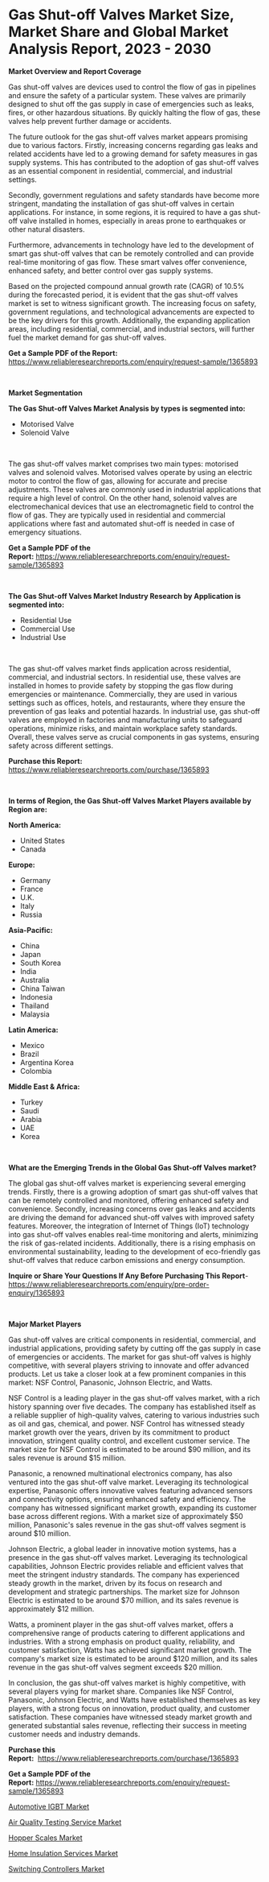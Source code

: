<p><h1>Gas Shut-off Valves Market Size, Market Share and Global Market Analysis Report, 2023 - 2030</h1></p><p><strong>Market Overview and Report Coverage</strong></p>
<p><p>Gas shut-off valves are devices used to control the flow of gas in pipelines and ensure the safety of a particular system. These valves are primarily designed to shut off the gas supply in case of emergencies such as leaks, fires, or other hazardous situations. By quickly halting the flow of gas, these valves help prevent further damage or accidents.</p><p>The future outlook for the gas shut-off valves market appears promising due to various factors. Firstly, increasing concerns regarding gas leaks and related accidents have led to a growing demand for safety measures in gas supply systems. This has contributed to the adoption of gas shut-off valves as an essential component in residential, commercial, and industrial settings.</p><p>Secondly, government regulations and safety standards have become more stringent, mandating the installation of gas shut-off valves in certain applications. For instance, in some regions, it is required to have a gas shut-off valve installed in homes, especially in areas prone to earthquakes or other natural disasters.</p><p>Furthermore, advancements in technology have led to the development of smart gas shut-off valves that can be remotely controlled and can provide real-time monitoring of gas flow. These smart valves offer convenience, enhanced safety, and better control over gas supply systems.</p><p>Based on the projected compound annual growth rate (CAGR) of 10.5% during the forecasted period, it is evident that the gas shut-off valves market is set to witness significant growth. The increasing focus on safety, government regulations, and technological advancements are expected to be the key drivers for this growth. Additionally, the expanding application areas, including residential, commercial, and industrial sectors, will further fuel the market demand for gas shut-off valves.</p></p>
<p><strong>Get a Sample PDF of the Report:</strong> <a href="https://www.reliableresearchreports.com/enquiry/request-sample/1365893">https://www.reliableresearchreports.com/enquiry/request-sample/1365893</a></p>
<p>&nbsp;</p>
<p><strong>Market Segmentation</strong></p>
<p><strong>The Gas Shut-off Valves Market Analysis by types is segmented into:</strong></p>
<p><ul><li>Motorised Valve</li><li>Solenoid Valve</li></ul></p>
<p>&nbsp;</p>
<p><p>The gas shut-off valves market comprises two main types: motorised valves and solenoid valves. Motorised valves operate by using an electric motor to control the flow of gas, allowing for accurate and precise adjustments. These valves are commonly used in industrial applications that require a high level of control. On the other hand, solenoid valves are electromechanical devices that use an electromagnetic field to control the flow of gas. They are typically used in residential and commercial applications where fast and automated shut-off is needed in case of emergency situations.</p></p>
<p><strong>Get a Sample PDF of the Report:</strong>&nbsp;<a href="https://www.reliableresearchreports.com/enquiry/request-sample/1365893">https://www.reliableresearchreports.com/enquiry/request-sample/1365893</a></p>
<p>&nbsp;</p>
<p><strong>The Gas Shut-off Valves Market Industry Research by Application is segmented into:</strong></p>
<p><ul><li>Residential Use</li><li>Commercial Use</li><li>Industrial Use</li></ul></p>
<p>&nbsp;</p>
<p><p>The gas shut-off valves market finds application across residential, commercial, and industrial sectors. In residential use, these valves are installed in homes to provide safety by stopping the gas flow during emergencies or maintenance. Commercially, they are used in various settings such as offices, hotels, and restaurants, where they ensure the prevention of gas leaks and potential hazards. In industrial use, gas shut-off valves are employed in factories and manufacturing units to safeguard operations, minimize risks, and maintain workplace safety standards. Overall, these valves serve as crucial components in gas systems, ensuring safety across different settings.</p></p>
<p><strong>Purchase this Report:</strong>&nbsp; <a href="https://www.reliableresearchreports.com/purchase/1365893">https://www.reliableresearchreports.com/purchase/1365893</a></p>
<p>&nbsp;</p>
<p><strong>In terms of Region, the Gas Shut-off Valves Market Players available by Region are:</strong></p>
<p>
    <p> <strong> North America: </strong>
        <ul>
            <li>United States</li>
            <li>Canada</li>
        </ul>
        </p> 
    <p> <strong> Europe: </strong>
        <ul>
            <li>Germany</li>
            <li>France</li>
            <li>U.K.</li>
            <li>Italy</li>
            <li>Russia</li>
        </ul>
        </p> 
    <p> <strong> Asia-Pacific: </strong>
        <ul>
            <li>China</li>
            <li>Japan</li>
            <li>South Korea</li>
            <li>India</li>
            <li>Australia</li>
            <li>China Taiwan</li>
            <li>Indonesia</li>
            <li>Thailand</li>
            <li>Malaysia</li>
        </ul>
        </p> 
    <p> <strong> Latin America: </strong>
        <ul>
            <li>Mexico</li>
            <li>Brazil</li>
            <li>Argentina Korea</li>
            <li>Colombia</li>
        </ul>
        </p> 
    <p> <strong> Middle East & Africa: </strong>
        <ul>
            <li>Turkey</li>
            <li>Saudi</li>
            <li>Arabia</li>
            <li>UAE</li>
            <li>Korea</li>
        </ul>
    </p>
    </p>
<p>&nbsp;</p>
<p><strong>What are the Emerging Trends in the Global Gas Shut-off Valves market?</strong></p>
<p><p>The global gas shut-off valves market is experiencing several emerging trends. Firstly, there is a growing adoption of smart gas shut-off valves that can be remotely controlled and monitored, offering enhanced safety and convenience. Secondly, increasing concerns over gas leaks and accidents are driving the demand for advanced shut-off valves with improved safety features. Moreover, the integration of Internet of Things (IoT) technology into gas shut-off valves enables real-time monitoring and alerts, minimizing the risk of gas-related incidents. Additionally, there is a rising emphasis on environmental sustainability, leading to the development of eco-friendly gas shut-off valves that reduce carbon emissions and energy consumption.</p></p>
<p><strong>Inquire or Share Your Questions If Any Before Purchasing This Report</strong>- <a href="https://www.reliableresearchreports.com/enquiry/pre-order-enquiry/1365893">https://www.reliableresearchreports.com/enquiry/pre-order-enquiry/1365893</a></p>
<p>&nbsp;</p>
<p><strong>Major Market Players</strong></p>
<p><p>Gas shut-off valves are critical components in residential, commercial, and industrial applications, providing safety by cutting off the gas supply in case of emergencies or accidents. The market for gas shut-off valves is highly competitive, with several players striving to innovate and offer advanced products. Let us take a closer look at a few prominent companies in this market: NSF Control, Panasonic, Johnson Electric, and Watts.</p><p>NSF Control is a leading player in the gas shut-off valves market, with a rich history spanning over five decades. The company has established itself as a reliable supplier of high-quality valves, catering to various industries such as oil and gas, chemical, and power. NSF Control has witnessed steady market growth over the years, driven by its commitment to product innovation, stringent quality control, and excellent customer service. The market size for NSF Control is estimated to be around $90 million, and its sales revenue is around $15 million.</p><p>Panasonic, a renowned multinational electronics company, has also ventured into the gas shut-off valve market. Leveraging its technological expertise, Panasonic offers innovative valves featuring advanced sensors and connectivity options, ensuring enhanced safety and efficiency. The company has witnessed significant market growth, expanding its customer base across different regions. With a market size of approximately $50 million, Panasonic's sales revenue in the gas shut-off valves segment is around $10 million.</p><p>Johnson Electric, a global leader in innovative motion systems, has a presence in the gas shut-off valves market. Leveraging its technological capabilities, Johnson Electric provides reliable and efficient valves that meet the stringent industry standards. The company has experienced steady growth in the market, driven by its focus on research and development and strategic partnerships. The market size for Johnson Electric is estimated to be around $70 million, and its sales revenue is approximately $12 million.</p><p>Watts, a prominent player in the gas shut-off valves market, offers a comprehensive range of products catering to different applications and industries. With a strong emphasis on product quality, reliability, and customer satisfaction, Watts has achieved significant market growth. The company's market size is estimated to be around $120 million, and its sales revenue in the gas shut-off valves segment exceeds $20 million.</p><p>In conclusion, the gas shut-off valves market is highly competitive, with several players vying for market share. Companies like NSF Control, Panasonic, Johnson Electric, and Watts have established themselves as key players, with a strong focus on innovation, product quality, and customer satisfaction. These companies have witnessed steady market growth and generated substantial sales revenue, reflecting their success in meeting customer needs and industry demands.</p></p>
<p><strong>Purchase this Report:</strong>&nbsp;&nbsp;<a href="https://www.reliableresearchreports.com/purchase/1365893">https://www.reliableresearchreports.com/purchase/1365893</a></p>
<p></p>
<p><strong>Get a Sample PDF of the Report:</strong>&nbsp;<a href="https://www.reliableresearchreports.com/enquiry/request-sample/1365893">https://www.reliableresearchreports.com/enquiry/request-sample/1365893</a></p>
<p><p><a href="https://github.com/Chiragrp24/Market-Research-Report-List-1/blob/main/automotive-igbt-market.md">Automotive IGBT Market</a></p><p><a href="https://medium.com/@tracylarson12/air-quality-testing-service-market-size-cagr-trends-2024-2030-2e86fced0618">Air Quality Testing Service Market</a></p><p><a href="https://www.linkedin.com/pulse/hopper-scales-market-share-amp-new-trends-analysis-report-type-byvte/">Hopper Scales Market</a></p><p><a href="https://medium.com/@unamorgan6655/home-insulation-services-market-size-cagr-trends-2024-2030-880c328a7d1c">Home Insulation Services Market</a></p><p><a href="https://github.com/YashRP12/Market-Research-Report-List-1/blob/main/switching-controllers-market.md">Switching Controllers Market</a></p></p>